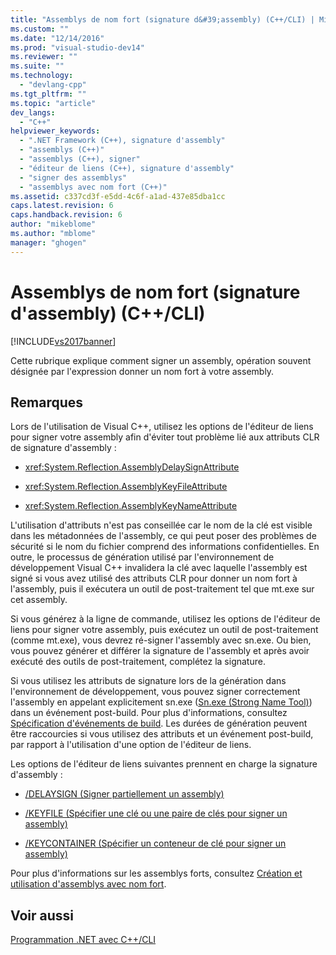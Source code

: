 ```yaml
---
title: "Assemblys de nom fort (signature d&#39;assembly) (C++/CLI) | Microsoft Docs"
ms.custom: ""
ms.date: "12/14/2016"
ms.prod: "visual-studio-dev14"
ms.reviewer: ""
ms.suite: ""
ms.technology: 
  - "devlang-cpp"
ms.tgt_pltfrm: ""
ms.topic: "article"
dev_langs: 
  - "C++"
helpviewer_keywords: 
  - ".NET Framework (C++), signature d'assembly"
  - "assemblys (C++)"
  - "assemblys (C++), signer"
  - "éditeur de liens (C++), signature d'assembly"
  - "signer des assemblys"
  - "assemblys avec nom fort (C++)"
ms.assetid: c337cd3f-e5dd-4c6f-a1ad-437e85dba1cc
caps.latest.revision: 6
caps.handback.revision: 6
author: "mikeblome"
ms.author: "mblome"
manager: "ghogen"
---
```

# Assemblys de nom fort (signature d&#39;assembly) (C++/CLI)
[!INCLUDE[vs2017banner](../assembler/inline/includes/vs2017banner.md)]

Cette rubrique explique comment signer un assembly, opération souvent désignée par l'expression donner un nom fort à votre assembly.  
  
## Remarques  
 Lors de l'utilisation de Visual C\+\+, utilisez les options de l'éditeur de liens pour signer votre assembly afin d'éviter tout problème lié aux attributs CLR de signature d'assembly :  
  
-   <xref:System.Reflection.AssemblyDelaySignAttribute>  
  
-   <xref:System.Reflection.AssemblyKeyFileAttribute>  
  
-   <xref:System.Reflection.AssemblyKeyNameAttribute>  
  
 L'utilisation d'attributs n'est pas conseillée car le nom de la clé est visible dans les métadonnées de l'assembly, ce qui peut poser des problèmes de sécurité si le nom du fichier comprend des informations confidentielles.  En outre, le processus de génération utilisé par l'environnement de développement Visual C\+\+ invalidera la clé avec laquelle l'assembly est signé si vous avez utilisé des attributs CLR pour donner un nom fort à l'assembly, puis il exécutera un outil de post\-traitement tel que mt.exe sur cet assembly.  
  
 Si vous générez à la ligne de commande, utilisez les options de l'éditeur de liens pour signer votre assembly, puis exécutez un outil de post\-traitement \(comme mt.exe\), vous devrez ré\-signer l'assembly avec sn.exe.  Ou bien, vous pouvez générer et différer la signature de l'assembly et après avoir exécuté des outils de post\-traitement, complétez la signature.  
  
 Si vous utilisez les attributs de signature lors de la génération dans l'environnement de développement, vous pouvez signer correctement l'assembly en appelant explicitement sn.exe \([Sn.exe \(Strong Name Tool\)](../Topic/Sn.exe%20\(Strong%20Name%20Tool\).md)\) dans un événement post\-build.  Pour plus d'informations, consultez [Spécification d'événements de build](../ide/specifying-build-events.md).  Les durées de génération peuvent être raccourcies si vous utilisez des attributs et un événement post\-build, par rapport à l'utilisation d'une option de l'éditeur de liens.  
  
 Les options de l'éditeur de liens suivantes prennent en charge la signature d'assembly :  
  
-   [\/DELAYSIGN \(Signer partiellement un assembly\)](../build/reference/delaysign-partially-sign-an-assembly.md)  
  
-   [\/KEYFILE \(Spécifier une clé ou une paire de clés pour signer un assembly\)](../build/reference/keyfile-specify-key-or-key-pair-to-sign-an-assembly.md)  
  
-   [\/KEYCONTAINER \(Spécifier un conteneur de clé pour signer un assembly\)](../build/reference/keycontainer-specify-a-key-container-to-sign-an-assembly.md)  
  
 Pour plus d'informations sur les assemblys forts, consultez [Création et utilisation d'assemblys avec nom fort](../Topic/Creating%20and%20Using%20Strong-Named%20Assemblies.md).  
  
## Voir aussi  
 [Programmation .NET avec C\+\+\/CLI](../dotnet/dotnet-programming-with-cpp-cli-visual-cpp.md)